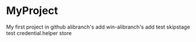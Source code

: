 # MyProject
My first project in github
alibranch's add
win-alibranch's add
test skipstage
test credential.helper store
